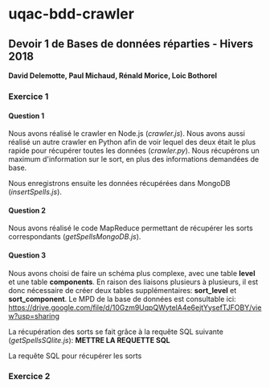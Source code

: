 # uqac-bdd-crawler

<h2>Devoir 1 de Bases de données réparties - Hivers 2018</h2>
<b>David Delemotte, Paul Michaud, Rénald Morice, Loic Bothorel</b>

<h3>Exercice 1</h3>

<h4>Question 1</h4>

<p>Nous avons réalisé le crawler en Node.js (<i>crawler.js</i>). Nous avons aussi réalisé un autre crawler en Python
afin de voir lequel des deux était le plus rapide pour récupérer toutes les données (<i>crawler.py</i>).
Nous récupérons un maximum d'information sur le sort, en plus des informations demandées de base.</p>

<p>Nous enregistrons ensuite les données récupérées dans MongoDB (<i>insertSpells.js</i>).</p>

<h4>Question 2</h4>

Nous avons réalisé le code MapReduce permettant de récupérer les sorts correspondants (<i>getSpellsMongoDB.js</i>).

<h4>Question 3</h4>

Nous avons choisi de faire un schéma plus complexe, avec une table <b>level</b> et une table <b>components</b>.
En raison des liaisons plusieurs à plusieurs, il est donc nécessaire de créer deux tables supplémentaires: 
<b>sort_level</b> et <b>sort_component</b>. Le MPD de la base de données est consultable ici:
<a href="https://drive.google.com/file/d/10Gzm9UqpQWytelA4e6ejtYysefTJFOBY/view?usp=sharing">https://drive.google.com/file/d/10Gzm9UqpQWytelA4e6ejtYysefTJFOBY/view?usp=sharing</a>

La récupération des sorts se fait grâce à la requête SQL suivante (<i>getSpellsSQlite.js</i>):
<b>METTRE LA REQUETTE SQL</b>

La requête SQL pour récupérer les sorts 

<h3>Exercice 2</h3>



